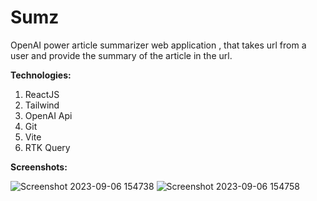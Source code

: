 # Sumz
OpenAI power article summarizer web application , that takes url from a user and provide the summary of the article in the url.

**Technologies:**
  1) ReactJS
  2) Tailwind
  3) OpenAI Api
  4) Git
  5) Vite
  6) RTK Query

**Screenshots:**

![Screenshot 2023-09-06 154738](https://github.com/shreejeshballal/Sumz/assets/77494639/22034469-b202-4b3a-9e5e-1cd392e17c47)
![Screenshot 2023-09-06 154758](https://github.com/shreejeshballal/Sumz/assets/77494639/9df6b165-0b84-4345-ab8f-03ad58caae96)
